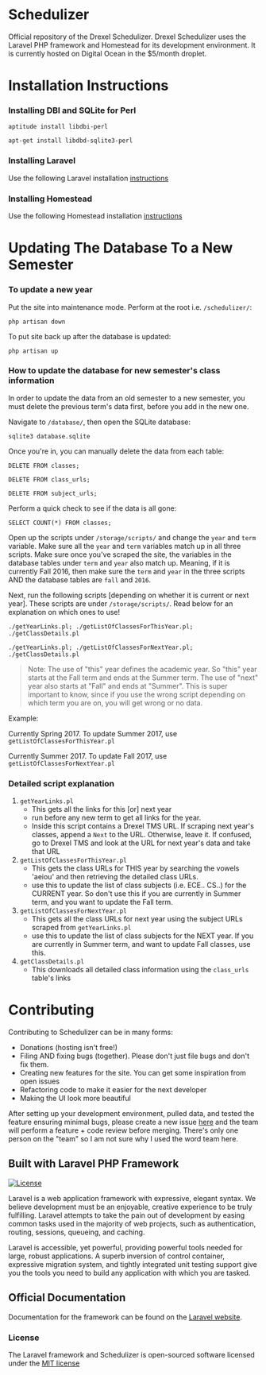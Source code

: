 # Schedulizer

Official repository of the Drexel Schedulizer. Drexel Schedulizer uses the Laravel PHP framework and Homestead for its development environment. It is currently hosted on Digital Ocean in the $5/month droplet.

# Installation Instructions

### Installing DBI and SQLite for Perl

    aptitude install libdbi-perl

    apt-get install libdbd-sqlite3-perl

### Installing Laravel

Use the following Laravel installation [instructions](https://laravel.com/docs/4.2)

### Installing Homestead

Use the following Homestead installation [instructions](https://laravel.com/docs/5.4/homestead)

# Updating The Database To a New Semester

### To update a new year

Put the site into maintenance mode. Perform at the root i.e. `/schedulizer/`:

    php artisan down

To put site back up after the database is updated:

    php artisan up

### How to update the database for new semester's class information

In order to update the data from an old semester to a new semester, you must delete the previous term's data first, before you add in the new one.

Navigate to `/database/`, then open the SQLite database:

    sqlite3 database.sqlite

Once you're in, you can manually delete the data from each table:

    DELETE FROM classes;

    DELETE FROM class_urls;

    DELETE FROM subject_urls;

Perform a quick check to see if the data is all gone:

    SELECT COUNT(*) FROM classes;

Open up the scripts under `/storage/scripts/` and change the `year` and `term` variable. Make sure all the `year` and `term` variables match up in all three scripts. Make sure once you've scraped the site, the variables in the database tables under `term` and `year` also match up. Meaning, if it is currently Fall 2016, then make sure the `term` and `year` in the three scripts AND the database tables are `fall` and `2016`. 

Next, run the following scripts [depending on whether it is current or
next year]. These scripts are under `/storage/scripts/`. Read below for an explanation on which ones to use!

    ./getYearLinks.pl; ./getListOfClassesForThisYear.pl; ./getClassDetails.pl

    ./getYearLinks.pl; ./getListOfClassesForNextYear.pl; ./getClassDetails.pl

> Note: The use of "this" year defines the academic year. So "this" year starts at the Fall term and ends at the Summer term. The use of "next" year also starts at "Fall" and ends at "Summer". This is super important to know, since if you use the wrong script depending on which term you are on, you will get wrong or no data. 

Example:

Currently Spring 2017. To update Summer 2017, use `getListOfClassesForThisYear.pl`

Currently Summer 2017. To update Fall 2017, use `getListOfClassesForNextYear.pl`

### Detailed script explanation

1. `getYearLinks.pl`
    - This gets all the links for this [or] next year 
    - run before any new term to get all links for the year.
    - Inside this script contains a Drexel TMS URL. If scraping next year's classes, append a `Next` to the URL. Otherwise, leave it. If confused, go to Drexel TMS and look at the URL for next year's data and take that URL
2. `getListOfClassesForThisYear.pl`
    - This gets the class URLs for THIS year by searching the vowels
      'aeiou' and then retrieving the detailed class URLs. 
    - use this to update the list of class subjects (i.e. ECE..
      CS..) for the CURRENT year. So don't use this if you are
      currently in Summer term, and you want to update the Fall
      term.  
3. `getListOfClassesForNextYear.pl` 
    - This gets all the class URLs for next year using the subject
      URLs scraped from `getYearLinks.pl`
    - use this to update the list of class subjects for the
      NEXT year. If you are currently in Summer term, and
      want to update Fall classes, use this.
4. `getClassDetails.pl`
    - This downloads all detailed class information using the
      `class_urls` table's links

# Contributing

Contributing to Schedulizer can be in many forms:

- Donations (hosting isn't free!)
- Filing AND fixing bugs (together). Please don't just file bugs and don't fix them.
- Creating new features for the site. You can get some inspiration from open issues
- Refactoring code to make it easier for the next developer
- Making the UI look more beautiful

After setting up your development environment, pulled data, and tested the feature ensuring minimal bugs, please create a new issue [here](https://github.com/jackyliang/Schedulizer/issues/new) and the team will perform a feature + code review before merging. There's only one person on the "team" so I am not sure why I used the word team here.

## Built with Laravel PHP Framework

[![License](https://poser.pugx.org/laravel/framework/license.svg)](https://packagist.org/packages/laravel/framework)

Laravel is a web application framework with expressive, elegant syntax. We believe development must be an enjoyable, creative experience to be truly fulfilling. Laravel attempts to take the pain out of development by easing common tasks used in the majority of web projects, such as authentication, routing, sessions, queueing, and caching.

Laravel is accessible, yet powerful, providing powerful tools needed for large, robust applications. A superb inversion of control container, expressive migration system, and tightly integrated unit testing support give you the tools you need to build any application with which you are tasked.

## Official Documentation

Documentation for the framework can be found on the [Laravel website](http://laravel.com/docs).

### License

The Laravel framework and Schedulizer is open-sourced software licensed under the [MIT license](http://opensource.org/licenses/MIT)

